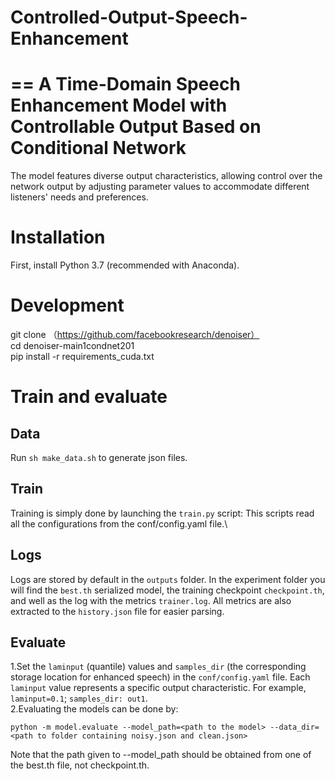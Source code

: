 # Controlled-Output-Speech-Enhancement
==
A Time-Domain Speech Enhancement Model with Controllable Output Based on Conditional Network
=
The model features diverse output characteristics, allowing control over the network output by adjusting parameter values to accommodate different listeners' needs and preferences.

# Installation
First, install Python 3.7 (recommended with Anaconda).
# Development
git clone （https://github.com/facebookresearch/denoiser） \
cd denoiser-main1condnet201\
pip install -r requirements_cuda.txt 
# Train and evaluate
## Data
Run `sh make_data.sh` to generate json files. 
## Train
Training is simply done by launching the `train.py` script: This scripts read all the configurations from the conf/config.yaml file.\
## Logs
Logs are stored by default in the `outputs` folder. In the experiment folder you will find the `best.th` serialized model, the training checkpoint `checkpoint.th`, and well as the log with the metrics `trainer.log`. All metrics are also extracted to the `history.json` file for easier parsing. 
## Evaluate
1.Set the `laminput` (quantile) values and `samples_dir` (the corresponding storage location for enhanced speech) in the `conf/config.yaml` file. Each `laminput` value represents a specific output characteristic.
For example, `laminput=0.1`; `samples_dir: out1`.\
2.Evaluating the models can be done by:
```
python -m model.evaluate --model_path=<path to the model> --data_dir=<path to folder containing noisy.json and clean.json>
```
Note that the path given to --model_path should be obtained from one of the best.th file, not checkpoint.th.
